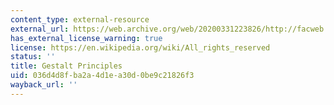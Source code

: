 ```yaml
---
content_type: external-resource
external_url: https://web.archive.org/web/20200331223826/http://facweb.cs.depaul.edu/sgrais/gestalt_principles.htm
has_external_license_warning: true
license: https://en.wikipedia.org/wiki/All_rights_reserved
status: ''
title: Gestalt Principles
uid: 036d4d8f-ba2a-4d1e-a30d-0be9c21826f3
wayback_url: ''
---
```

